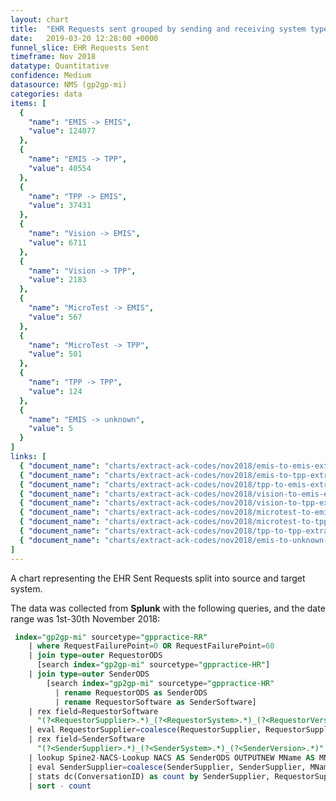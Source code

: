 ```yaml
---
layout: chart
title:  "EHR Requests sent grouped by sending and receiving system type"
date:   2019-03-20 12:28:00 +0000
funnel_slice: EHR Requests Sent
timeframe: Nov 2018
datatype: Quantitative
confidence: Medium
datasource: NMS (gp2gp-mi)
categories: data
items: [
  {
    "name": "EMIS -> EMIS",
    "value": 124077
  },
  {
    "name": "EMIS -> TPP",
    "value": 40554
  },
  {
    "name": "TPP -> EMIS",
    "value": 37431
  },
  {
    "name": "Vision -> EMIS",
    "value": 6711
  },
  {
    "name": "Vision -> TPP",
    "value": 2183
  },
  {
    "name": "MicroTest -> EMIS",
    "value": 567
  },
  {
    "name": "MicroTest -> TPP",
    "value": 501
  },
  {
    "name": "TPP -> TPP",
    "value": 124
  },
  {
    "name": "EMIS -> unknown",
    "value": 5
  }
]
links: [
  { "document_name": "charts/extract-ack-codes/nov2018/emis-to-emis-extract-ack-codes" },
  { "document_name": "charts/extract-ack-codes/nov2018/emis-to-tpp-extract-ack-codes" },
  { "document_name": "charts/extract-ack-codes/nov2018/tpp-to-emis-extract-ack-codes" },
  { "document_name": "charts/extract-ack-codes/nov2018/vision-to-emis-extract-ack-codes" },
  { "document_name": "charts/extract-ack-codes/nov2018/vision-to-tpp-extract-ack-codes" },
  { "document_name": "charts/extract-ack-codes/nov2018/microtest-to-emis-extract-ack-codes" },
  { "document_name": "charts/extract-ack-codes/nov2018/microtest-to-tpp-extract-ack-codes" },
  { "document_name": "charts/extract-ack-codes/nov2018/tpp-to-tpp-extract-ack-codes" },
  { "document_name": "charts/extract-ack-codes/nov2018/emis-to-unknown-extract-ack-codes" }
]
---
```

A chart representing the EHR Sent Requests split into source and target system.

The data was collected from **Splunk** with the following queries, and the date range was 1st-30th November 2018:

```sql
 index="gp2gp-mi" sourcetype="gppractice-RR"
    | where RequestFailurePoint=0 OR RequestFailurePoint=60 
    | join type=outer RequestorODS 
      [search index="gp2gp-mi" sourcetype="gppractice-HR"] 
    | join type=outer SenderODS 
        [search index="gp2gp-mi" sourcetype="gppractice-HR" 
          | rename RequestorODS as SenderODS 
          | rename RequestorSoftware as SenderSoftware]
    | rex field=RequestorSoftware 
      "(?<RequestorSupplier>.*)_(?<RequestorSystem>.*)_(?<RequestorVersion>.*)"
    | eval RequestorSupplier=coalesce(RequestorSupplier, RequestorSupplier, "unknown")
    | rex field=SenderSoftware 
      "(?<SenderSupplier>.*)_(?<SenderSystem>.*)_(?<SenderVersion>.*)"
    | lookup Spine2-NACS-Lookup NACS AS SenderODS OUTPUTNEW MName AS MName
    | eval SenderSupplier=coalesce(SenderSupplier, SenderSupplier, MName, MName, "unknown")
    | stats dc(ConversationID) as count by SenderSupplier, RequestorSupplier
    | sort - count
```
